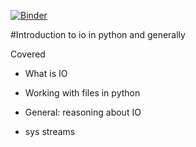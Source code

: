 [![Binder](https://mybinder.org/badge_logo.svg)](https://mybinder.org/v2/gh/tutorials-4newbies/io/master?filepath=io.ipynb)

#Introduction to io in python and generally

Covered
* What is IO

* Working with files in python

* General: reasoning about IO

* sys streams

